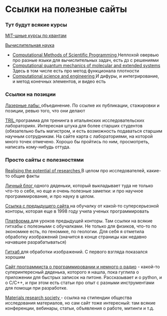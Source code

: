 <h1> Ссылки на полезные сайты </h1>
<div>
  <h3>
    Тут будут всякие курсы
  </h3>
<p>
<a href="https://ocw.mit.edu/courses/find-by-topic/#cat=science&subcat=physics&spec=quantummechanics">
MIT-шные курсы по квантам </a>
</p>
<p>
<a href="https://ocw.mit.edu/courses/find-by-topic/#cat=engineering&subcat=systemsengineering&spec=computationalscienceandengineering">
Вычислительная наука
	<ul>
		<li>
		  <a href="https://ocw.mit.edu/courses/earth-atmospheric-and-planetary-sciences/12-010-computational-methods-of-scientific-programming-fall-2011/"> 
	        Computational Methods of Scientific Programming
		  </a>
		  Неплохой овервью про разные языки для вычислительных задач, есть дз с решениями
		</li>
		<li>
		  <a href="https://ocw.mit.edu/courses/chemical-engineering/10-675j-computational-quantum-mechanics-of-molecular-and-extended-systems-fall-2004/">
		    Computational quantum mechanics of molecular and extended systems
		  </a>
		 Здесь в том числе есть про метод функционала плотности
		</li>
		<li>
		  <a href="https://ocw.mit.edu/courses/mathematics/18-085-computational-science-and-engineering-i-fall-2008/">
		   Computational science and engineering
		  </a>
		  И дифуры, и интегрирование, и метод конечных элементов, и видео есть
		</li>
	</ul>
</a>
</p>
</div>

<div>
	<h3> Ссылки на позиции </h3>
	<p><a href="https://www.laserlab-europe.eu/career/training-education-and-mobility#mobility">
	  Лазерные лабы:
	</a>
	объединение. По ссылке их публикации, стажировки и позиции, ревью того, что они делают
	</p>
	<p>
	<a href='https://www.ictp.it/tril/application.aspx'> TRIL </a>
	программа для тренинга в итальянских исследовательских лабораториях. Интересная штука для
	более старших студентов (обязательно быть магистром, и есть возможность подаваться старшим
	научным сотрудникам. На сайте карта с лабораториями, на которой много точек отмечено. Хорошо
	бы пройтись по ним, просмотреть, написать кому-нибудь оттуда.
	</p>
</div>

<div>
	<h3> Просто сайты с полезностями </h3>
	<p>
	  <a href="https://www.vitae.ac.uk/impact-and-evaluation/what-do-researchers-do/what-do-researchers-do">
	  Realising the potential of researches </a>
	  В целом про исследователей, какие-то общие факты
	</p>
	<p>
	  <a href="http://sjbyrnes.com/python.html"> Личный блог </a>
	  одного дяденьки, который выкладывает туда не только что-то о себе,
      но еще и очень полезные заметки: и про научное программирование, и про 
      науку в целом.	  
	</p>
	<p>
	  <a href="https://software-carpentry.org/lessons/"> Ссылка с предыдущего сайта </a>
	  на обучалку от какой-то суперсерьезной конторы, которая еще в 1998 году учила
	  ученых программировать
	</p>
	<p>
	  <a href="https://datacarpentry.org/lessons/#image-processing-curriculum"> Платформа </a>
	  для уроков предыдущей конторы. Там ссылки на всякие гитхабы с полезными с обучалками.
	  Не только для физиков, что-то по экономике есть, по геномике, по геологии. Для себя
	  я отметила обработку изображений (значится в конце страницы как недавно начавшее 
	  разрабатываться)
	</p>
	<p>
	  <a href="https://github.com/datacarpentry/image-processing/"> Гитхаб </a>
	  для обработки изображений. С первого взгляда показался хорошим
	</p>
	<p>
	  <a href="https://eax.me/git-commands/">Сайт программиста о программировании и
	  немного о радио</a>
	  - какой-то суперинтересный дяденька, которого я нашла, пока гуглила о приложении
	  для быстрых записок на питоне. Рассказывает и о python, и о C/C++, и при этом есть
	  статьи про опыт с разными инструментами для помощи при разработке.
	</p>
	<p>
	  <a href='https://www.mrs.org/careers-advancement/scholarships-and-grants'> Materials
	  research society </a>
	  - ссылка на стипендии общества исследования материалов, но сам сайт тоже интересный:
	  там всякие конференции, вебинары, статьи, объявления о работе, митинги и т.д.
	</p>
</div>